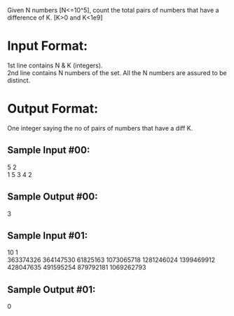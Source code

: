 Given N numbers [N<=10^5], count the total pairs of numbers that have a difference of K. [K>0 and K<1e9]

# Input Format:

1st line contains N & K (integers).  
2nd line contains N numbers of the set. All the N numbers are assured to be distinct.

# Output Format:

One integer saying the no of pairs of numbers that have a diff K.

## Sample Input #00:

5 2  
1 5 3 4 2

## Sample Output #00:

3  

## Sample Input #01:

10 1  
363374326 364147530 61825163 1073065718 1281246024 1399469912 428047635 491595254 879792181 1069262793  

## Sample Output #01:

0